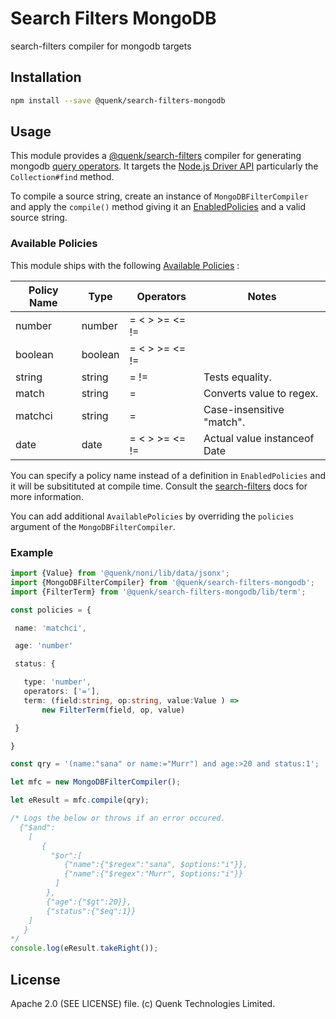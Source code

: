 
# Search Filters MongoDB

search-filters compiler for mongodb targets

## Installation

```sh
npm install --save @quenk/search-filters-mongodb
```

## Usage

This module provides a [@quenk/search-filters][1] compiler for generating
mongodb [query operators][2]. It targets the [Node.js Driver API][3] particularly
the `Collection#find` method.

To compile a source string, create an instance of `MongoDBFilterCompiler`
and apply the `compile()` method giving it an [EnabledPolicies][4] and 
a valid source string.

### Available Policies

This module ships with the following [Available Policies][5] :

| Policy Name    | Type         | Operators      | Notes                       |
|----------------|--------------|--------------- |-----------------------------|
| number         | number       | = < > >= <= != |                             |
| boolean        | boolean      | = < > >= <= != |                             |
| string         | string       | = !=           | Tests equality.             |
| match          | string       | =              | Converts value to regex.    |
| matchci        | string       | =              | Case-insensitive "match".   |
| date           | date         | = < > >= <= != | Actual value instanceof Date|    

You can specify a policy name instead of a definition in `EnabledPolicies`
and it will be subsitituted at compile time. 
Consult the [search-filters][1] docs for more information.

You can add additional `AvailablePolicies` by overriding the `policies`
argument of the `MongoDBFilterCompiler`.

### Example

```typescript
import {Value} from '@quenk/noni/lib/data/jsonx';
import {MongoDBFilterCompiler} from '@quenk/search-filters-mongodb';
import {FilterTerm} from '@quenk/search-filters-mongodb/lib/term';

const policies = {

 name: 'matchci',

 age: 'number'

 status: {

   type: 'number',
   operators: ['='],
   term: (field:string, op:string, value:Value ) => 
       new FilterTerm(field, op, value)

 }

}

const qry = '(name:"sana" or name:="Murr") and age:>20 and status:1';

let mfc = new MongoDBFilterCompiler();

let eResult = mfc.compile(qry);

/* Logs the below or throws if an error occured. 
  {"$and":
    [
       {
         "$or":[
            {"name":{"$regex":"sana", $options:"i"}},
            {"name":{"$regex":"Murr", $options:"i"}}
          ]
        },
        {"age":{"$gt":20}},
        {"status":{"$eq":1}}
    ]
   }
*/
console.log(eResult.takeRight());

```

## License

Apache 2.0 (SEE LICENSE) file. (c) Quenk Technologies Limited.

[1]: https://quenktechnologies.github.io/search-filters
[2]: https://docs.mongodb.com/manual/reference/operator/query/
[3]: https://mongodb.github.io/node-mongodb-native/3.5/api/
[4]: https://quenktechnologies.github.io/search-filters/interfaces/_compile_policy_.enabledpolicies.html
[5]: https://quenktechnologies.github.io/search-filters/interfaces/_compile_policy_.availablepolicies.html
